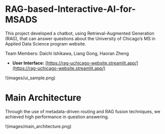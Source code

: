 # RAG-based-Interactive-AI-for-MSADS

This project developed a chatbot, using Retrieval-Augmented Generation (RAG), that can answer questions about the University of Chicago’s MS in Applied Data Science program website.

Team Members: Daichi Ishikawa, Liang Gong, Haoran Zheng

- **User Interface:** [https://rag-uchicago-website.streamlit.app/](https://rag-uchicago-website.streamlit.app/)

!(images/ui_sample.png)

# Main Architecture

Through the use of metadata-driven routing and RAG fusion techniques, we achieved high performance in question answering.

!(images/main_architecture.png)
